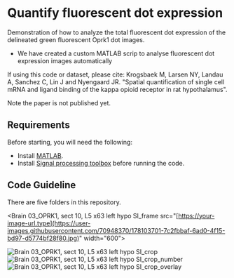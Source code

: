 # Quantify fluorescent dot expression 
Demonstration of how to analyze the total fluorescent dot expression of the delineated green fluorescent Oprk1 dot images.
- We have created a custom MATLAB scrip to analyse fluorescent dot expression images automatically
 

If using this code or dataset, please cite:
Krogsbaek M, Larsen NY, Landau A, Sanchez C, Lin J and Nyengaard JR. "Spatial quantification of single cell mRNA and ligand binding of the kappa opioid receptor in rat hypothalamus".

Note the paper is not published yet.

## Requirements 
Before starting, you will need the following:

- Install [MATLAB](https://www.mathworks.com/downloads/).
- Install [Signal processing toolbox](https://se.mathworks.com/products/signal.html) before running the code. 

## Code Guideline

There are five folders in this repository.


<Brain 03_OPRK1, sect 10, L5 x63 left hypo SI_frame src="[https://your-image-url.type](https://user-images.githubusercontent.com/70948370/178103701-7c2fbbaf-6ad0-4f15-bd97-d5774bf28f80.jpg)" width="600">




![Brain 03_OPRK1, sect 10, L5 x63 left hypo SI_crop](https://user-images.githubusercontent.com/70948370/178103656-6c2a635a-7cc3-4cbb-b9f8-5621f90aed5f.png)
![Brain 03_OPRK1, sect 10, L5 x63 left hypo SI_crop_number](https://user-images.githubusercontent.com/70948370/178103658-9b12c4fb-bfc6-4d40-8c2f-386e06994ac7.png)
![Brain 03_OPRK1, sect 10, L5 x63 left hypo SI_crop_overlay](https://user-images.githubusercontent.com/70948370/178103662-d6172ad2-4e65-4d27-a303-9a5987d291df.png)
